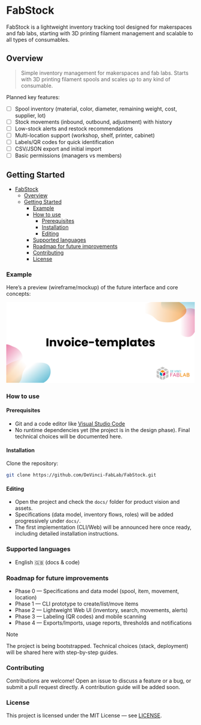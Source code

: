 # FabStock

FabStock is a lightweight inventory tracking tool designed for makerspaces and fab labs, starting with 3D printing filament management and scalable to all types of consumables.

## Overview

> Simple inventory management for makerspaces and fab labs. Starts with 3D printing filament spools and scales up to any kind of consumable.

Planned key features:

- [ ] Spool inventory (material, color, diameter, remaining weight, cost, supplier, lot)
- [ ] Stock movements (inbound, outbound, adjustment) with history
- [ ] Low-stock alerts and restock recommendations
- [ ] Multi-location support (workshop, shelf, printer, cabinet)
- [ ] Labels/QR codes for quick identification
- [ ] CSV/JSON export and initial import
- [ ] Basic permissions (managers vs members)

## Getting Started

- [FabStock](#fabstock)
  - [Overview](#overview)
  - [Getting Started](#getting-started)
    - [Example](#example)
    - [How to use](#how-to-use)
      - [Prerequisites](#prerequisites)
      - [Installation](#installation)
      - [Editing](#editing)
    - [Supported languages](#supported-languages)
    - [Roadmap for future improvements](#roadmap-for-future-improvements)
    - [Contributing](#contributing)
    - [License](#license)

### Example

Here’s a preview (wireframe/mockup) of the future interface and core concepts:

![Example](./docs/assets/presentation.png)

### How to use

#### Prerequisites

- Git and a code editor like [Visual Studio Code](https://code.visualstudio.com/)
- No runtime dependencies yet (the project is in the design phase). Final technical choices will be documented here.

#### Installation

Clone the repository:

```bash
git clone https://github.com/DeVinci-FabLab/FabStock.git
```

#### Editing

- Open the project and check the `docs/` folder for product vision and assets.
- Specifications (data model, inventory flows, roles) will be added progressively under `docs/`.
- The first implementation (CLI/Web) will be announced here once ready, including detailed installation instructions.

### Supported languages

- English 🇬🇧 (docs & code)

### Roadmap for future improvements

- Phase 0 — Specifications and data model (spool, item, movement, location)
- Phase 1 — CLI prototype to create/list/move items
- Phase 2 — Lightweight Web UI (inventory, search, movements, alerts)
- Phase 3 — Labeling (QR codes) and mobile scanning
- Phase 4 — Exports/Imports, usage reports, thresholds and notifications

> [!NOTE]
> The project is being bootstrapped. Technical choices (stack, deployment) will be shared here with step-by-step guides.

### Contributing

Contributions are welcome! Open an issue to discuss a feature or a bug, or submit a pull request directly. A contribution guide will be added soon.

### License

This project is licensed under the MIT License — see [LICENSE](LICENSE).

